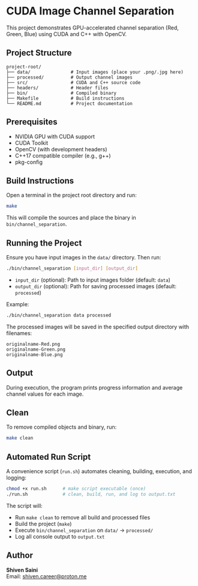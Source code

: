 # CUDA Image Channel Separation

This project demonstrates GPU-accelerated channel separation (Red, Green, Blue) using CUDA and C++ with OpenCV.

## Project Structure

```
project-root/
├── data/               # Input images (place your .png/.jpg here)
├── processed/          # Output channel images
├── src/                # CUDA and C++ source code
├── headers/            # Header files
├── bin/                # Compiled binary
├── Makefile            # Build instructions
└── README.md           # Project documentation
```

## Prerequisites

- NVIDIA GPU with CUDA support
- CUDA Toolkit
- OpenCV (with development headers)
- C++17 compatible compiler (e.g., g++)
- pkg-config

## Build Instructions

Open a terminal in the project root directory and run:

```bash
make
```

This will compile the sources and place the binary in `bin/channel_separation`.

## Running the Project

Ensure you have input images in the `data/` directory. Then run:

```bash
./bin/channel_separation [input_dir] [output_dir]
```

- `input_dir` (optional): Path to input images folder (default: `data`)
- `output_dir` (optional): Path for saving processed images (default: `processed`)

Example:

```bash
./bin/channel_separation data processed
```

The processed images will be saved in the specified output directory with filenames:

```
originalname-Red.png
originalname-Green.png
originalname-Blue.png
```

## Output

During execution, the program prints progress information and average channel values for each image.

## Clean

To remove compiled objects and binary, run:

```bash
make clean
```

## Automated Run Script

A convenience script (`run.sh`) automates cleaning, building, execution, and logging:

```bash
chmod +x run.sh      # make script executable (once)
./run.sh             # clean, build, run, and log to output.txt
```

The script will:
- Run `make clean` to remove all build and processed files
- Build the project (`make`)
- Execute `bin/channel_separation` on `data/` → `processed/`
- Log all console output to `output.txt`

## Author

**Shiven Saini**  
Email: shiven.career@proton.me
